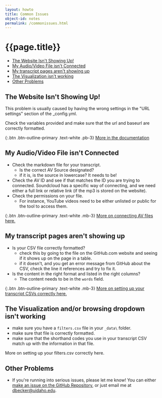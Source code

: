 ```yaml
---
layout: howto
title: Common Issues
object-id: notes
permalink: /commonissues.html
---
```

# {{page.title}}

- [The Website Isn't Showing Up!](#the-website-isnt-showing-up)
- [My Audio/Video File isn't Connected](#my-audiovideo-file-isn't-connected)
- [My transcript pages aren't showing up](#my-transcript-pages-arent-showing-up)
- [The Visualization isn't working](#the-visualization-isnt-working)
- [Other Problems](#other-problems)

## The Website Isn't Showing Up!

This problem is usually caused by having the wrong settings in the "URL settings" section of the _config.yml. 

Check the variables provided and make sure that the url and baseurl are correctly formatted. 

{:.btn .btn-outline-primary .text-white .pb-3}
[More in the documentation](https://uidaholib.github.io/oral-history-as-data/howto/deploy.html#step-2-edit-your-url-settings-url-baseurl-and-repository)

## My Audio/Video File isn't Connected

- Check the markdown file for your transcript. 
    - Is the correct AV Source designated? 
    - if it is, is the source in lowercase? It needs to be!
- Check the AV ID and see if that matches the ID you are trying to connected. Soundcloud has a specific way of connecting, and we need either a full link or relative link (if the mp3 is stored on the website).
- Check the permissions on your file. 
    - For instance, YouTube videos need to be either unlisted or public for the tool to access them. 

{:.btn .btn-outline-primary .text-white .mb-3}
[More on connecting AV files here.](https://uidaholib.github.io/oral-history-as-data/howto/configurethesite.html#optional-connect-the-transcript-to-an-audio-or-video-file-using-av_source)

## My transcript pages aren't showing up

- Is your CSV file correctly formatted?
    - check this by going to the file on the GitHub.com website and seeing if it shows up on the page in a table. 
    - if it doesn't, and you get an error message from GitHub about the CSV, check the line it references and try to fix it. 
- Is the content in the right format and listed in the right columns?
    - The content needs to be in the `words` field.

{:.btn .btn-outline-primary .text-white .mb-3}
[More on setting up your transcript CSVs correctly here.](https://uidaholib.github.io/oral-history-as-data/howto/prepareyourdata.html)

## The Visualization and/or browsing dropdown isn't working

- make sure you have a `filters.csv` file in your `_data\` folder. 
- make sure that file is correctly formatted.
- make sure that the shorthand codes you use in your transcript CSV match up with the information in that file. 

More on setting up your filters.csv correctly here. 

## Other Problems

- If you're running into serious issues, please let me know! You can either [make an issue on the GitHub Repository](https://github.com/uidaholib/oral-history-as-data/issues), or just email me at dbecker@uidaho.edu. 
